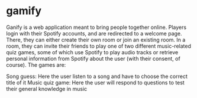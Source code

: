 # gamify
 
Ganify is a web application meant to bring people together online. Players login with their Spotify accounts, and are redirected to a welcome page. There, they can either create their own room or join an existing room. In a room, they can invite their friends to play one of two different music-related quiz games, some of which use Spotify to play audio tracks or retrieve personal information from Spotify about the user (with their consent, of course). The games are:

Song guess: Here the user listen to a song and have to choose the correct title of it
Music quiz game: Here the user will respond to questions to test their general knowledge in music
